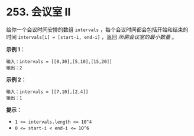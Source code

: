 # 253. 会议室 II

给你一个会议时间安排的数组 `intervals` ，每个会议时间都会包括开始和结束的时间 `intervals[i] = [start-i, end-i]` ，返回 *所需会议室的最小数量* 。

**示例 1：**

```()
输入：intervals = [[0,30],[5,10],[15,20]]
输出：2
```

**示例 2：**

```()
输入：intervals = [[7,10],[2,4]]
输出：1
```

**提示：**

- `1 <= intervals.length <= 10^4`
- `0 <= start-i < end-i <= 10^6`
